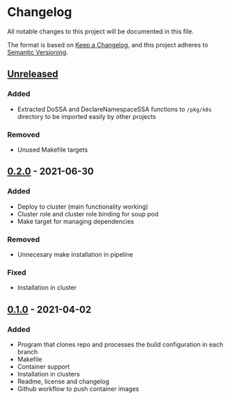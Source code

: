 # Changelog
All notable changes to this project will be documented in this file.

The format is based on [Keep a Changelog](https://keepachangelog.com/en/1.0.0/),
and this project adheres to [Semantic Versioning](https://semver.org/spec/v2.0.0.html).

## [Unreleased](https://github.com/caldito/soup/tree/develop)
### Added
- Extracted DoSSA and DeclareNamespaceSSA functions to `/pkg/k8s` directory to be imported easily by other projects
### Removed
- Unused Makefile targets

## [0.2.0](https://github.com/caldito/soup/releases/tag/0.2.0) - 2021-06-30
### Added
- Deploy to cluster (main functionality working)
- Cluster role and cluster role binding for soup pod
- Make target for managing dependencies
### Removed
- Unnecesary make installation in pipeline
### Fixed
- Installation in cluster

## [0.1.0](https://github.com/caldito/soup/releases/tag/0.1.0) - 2021-04-02
### Added
- Program that clones repo and processes the build configuration in each branch
- Makefile
- Container support
- Installation in clusters
- Readme, license and changelog
- Github workflow to push container images
